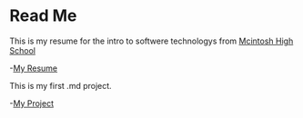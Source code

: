 # Read Me #

This is my resume for the intro to softwere technologys from [Mcintosh High School](https://www.youtube.com/watch?v=dQw4w9WgXcQ)


-[My Resume](RESUME.md)

This is my first .md project.

-[My Project]()
